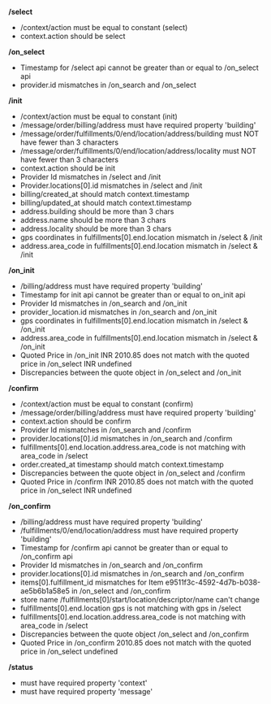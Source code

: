 **/select**
- /context/action must be equal to constant (select)
- context.action should be select

**/on_select**
- Timestamp for /select api cannot be greater than or equal to /on_select api
- provider.id mismatches in /on_search and /on_select

**/init**
- /context/action must be equal to constant (init)
- /message/order/billing/address must have required property 'building'
- /message/order/fulfillments/0/end/location/address/building must NOT have fewer than 3 characters
- /message/order/fulfillments/0/end/location/address/locality must NOT have fewer than 3 characters
- context.action should be init
- Provider Id mismatches in /select and /init
- Provider.locations[0].id mismatches in /select and /init
- billing/created_at should match context.timestamp
- billing/updated_at should match context.timestamp
- address.building should be more than 3 chars
- address.name should be more than 3 chars
- address.locality should be more than 3 chars
- gps coordinates in fulfillments[0].end.location mismatch in /select & /init
- address.area_code in fulfillments[0].end.location mismatch in /select & /init

**/on_init**
- /billing/address must have required property 'building'
- Timestamp for init api cannot be greater than or equal to on_init api
- Provider Id mismatches in /on_search and /on_init
- provider_location.id mismatches in /on_search and /on_init
- gps coordinates in fulfillments[0].end.location mismatch in /select & /on_init
- address.area_code in fulfillments[0].end.location mismatch in /select & /on_init
- Quoted Price in /on_init INR 2010.85 does not match with the quoted price in /on_select INR undefined
- Discrepancies between the quote object in /on_select and /on_init

**/confirm**
- /context/action must be equal to constant (confirm)
- /message/order/billing/address must have required property 'building'
- context.action should be confirm
- Provider Id mismatches in /on_search and /confirm
- provider.locations[0].id mismatches in /on_search and /confirm
- fulfillments[0].end.location.address.area_code is not matching with area_code in /select
- order.created_at timestamp should match context.timestamp
- Discrepancies between the quote object in /on_select and /confirm
- Quoted Price in /confirm INR 2010.85 does not match with the quoted price in /on_select INR undefined

**/on_confirm**
- /billing/address must have required property 'building'
- /fulfillments/0/end/location/address must have required property 'building'
- Timestamp for /confirm api cannot be greater than or equal to /on_confirm api
- Provider Id mismatches in /on_search and /on_confirm
- provider.locations[0].id mismatches in /on_search and /on_confirm
- items[0].fulfillment_id mismatches for Item e9511f3c-4592-4d7b-b038-ae5b6b1a58e5 in /on_select and /on_confirm
- store name  /fulfillments[0]/start/location/descriptor/name can't change
- fulfillments[0].end.location gps is not matching with gps in /select
- fulfillments[0].end.location.address.area_code is not matching with area_code in /select
- Discrepancies between the quote object /on_select and /on_confirm
- Quoted Price in /on_confirm 2010.85 does not match with the quoted price in /on_select undefined

**/status**
-  must have required property 'context'
-  must have required property 'message'

